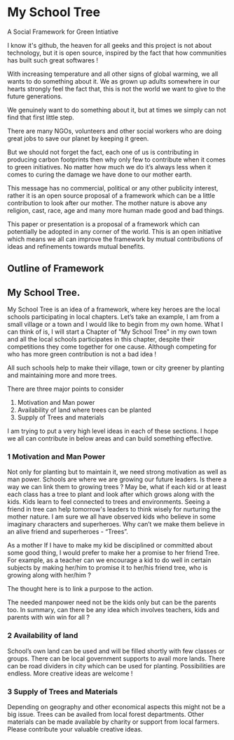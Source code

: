# My School Tree #
A Social Framework for Green Intiative

I know it's github, the  heaven for all geeks and this project is not about technology, but it is open source,
inspired by the fact that how communities has built such great softwares !


With increasing temperature and all other signs of global warming, we all wants to do something about it.
We as grown up adults somewhere in our hearts strongly feel the fact that, this is not the world we want to give to the future generations. 

We genuinely want to do something about it, but at times we simply can not find that first little step.

There are many NGOs, volunteers and other social workers who are doing great jobs to save our planet by keeping it green.

But we should not forget the fact, each one of us is contributing in producing carbon footprints then why only few to contribute when it comes to green initiatives. No matter how much we do it’s always less when it comes to curing the damage we have done to our mother earth.

This message has no commercial, political or any other publicity interest, rather it is an open source proposal of a framework which can be a little contribution to look after our mother.
 The mother nature is above any religion, cast, race, age and many more human made good and bad things.

This paper or presentation is a proposal of a framework which can potentially be adopted in any corner of the world.
This is an open initiative which means we all can improve the framework by mutual contributions of ideas and refinements towards mutual benefits.

## Outline of Framework ##

## My School Tree. ##

My School Tree is an idea of a framework, where key heroes are the local schools participating in local chapters. 
Let’s take an example, I am from a small village or a town and I would like to begin from my own home.
What I can think of is, I will start a Chapter of "My School Tree" in my own town and all the local schools participates in this chapter, despite their competitions they come together for one cause. Although competing for who has more green contribution is not a bad idea !

All such schools help to make their village, town or city greener by planting and maintaining more and more trees.

There are three major points to consider
 1. Motivation and Man power
 2. Availability of land where trees can be planted
 3. Supply of Trees and materials

I am trying to put a very high level ideas in each of these sections. I hope we all can contribute in below areas and can build something effective.

### 1 Motivation and Man Power ###
Not only for planting but to maintain it, we need strong motivation as well as man power.
Schools are where we are growing our future leaders. Is there a way we can link them to growing trees ?
May be, what if each kid or at least each class has a tree to plant and look after which grows along with the kids. Kids learn to feel connected to trees and environments.
Seeing a friend in tree can help tomorrow's leaders to think wisely for nurturing the mother nature. 
I am sure we all have observed kids who believe in some imaginary characters and superheroes. Why can’t we make them believe in an alive friend and superheroes - “Trees”.

As a mother If I have to make my kid be disciplined or committed about some good thing, I would prefer to make her a promise to her friend Tree.
For example, as a teacher can we encourage a kid to do well in certain subjects by making her/him to promise it to her/his  friend tree, who is growing along with her/him ?
 
The thought here is to link a purpose to the action.  

The needed manpower need not be the kids only but can be the parents too. 
In summary, can there be any idea which involves teachers, kids and parents with win win for all ?

### 2 Availability of land ###
School’s own land can be used and will be filled shortly with few classes or groups. There can be local government supports to avail more lands. 
There can be road dividers in city which can be used for planting. Possibilities are endless. More creative ideas are welcome !


### 3 Supply of Trees and Materials ###
Depending on geography and other economical aspects this might not be a big issue. Trees can be availed from local forest departments. Other materials can be made available by charity or support from local farmers. 
Please contribute your valuable creative ideas.


